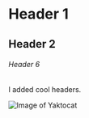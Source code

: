 # Header 1 
## Header 2
###### Header 6
I added cool headers.

![Image of Yaktocat](https://octodex.github.com/images/yaktocat.png)
